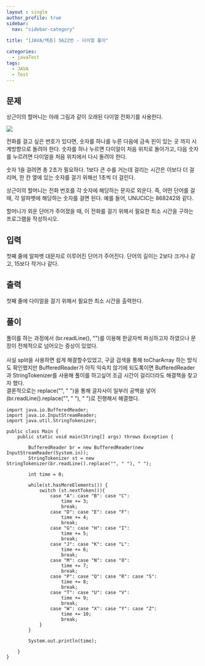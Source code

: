 ```yaml
---
layout : single
author_profile: true
sidebar: 
  nav: "sidebar-category"
  
title: "[JAVA/백준] 5622번 - 다이얼 풀이"

categories:
  - javaTest
tags:
  - JAVA
  - Test
---
```


## 문제

상근이의 할머니는 아래 그림과 같이 오래된 다이얼 전화기를 사용한다.

![](https://upload.acmicpc.net/9c88dd24-3a4c-4a09-bc50-e6496958214d/-/preview/)

전화를 걸고 싶은 번호가 있다면, 숫자를 하나를 누른 다음에 금속 핀이 있는 곳 까지 시계방향으로 돌려야 한다. 숫자를 하나 누르면 다이얼이 처음 위치로 돌아가고, 다음 숫자를 누르려면 다이얼을 처음 위치에서 다시 돌려야 한다.

숫자 1을 걸려면 총 2초가 필요하다. 1보다 큰 수를 거는데 걸리는 시간은 이보다 더 걸리며, 한 칸 옆에 있는 숫자를 걸기 위해선 1초씩 더 걸린다.

상근이의 할머니는 전화 번호를 각 숫자에 해당하는 문자로 외운다. 즉, 어떤 단어를 걸 때, 각 알파벳에 해당하는 숫자를 걸면 된다. 예를 들어, UNUCIC는 868242와 같다.

할머니가 외운 단어가 주어졌을 때, 이 전화를 걸기 위해서 필요한 최소 시간을 구하는 프로그램을 작성하시오.

## 입력

첫째 줄에 알파벳 대문자로 이루어진 단어가 주어진다. 단어의 길이는 2보다 크거나 같고, 15보다 작거나 같다.

## 출력

첫째 줄에 다이얼을 걸기 위해서 필요한 최소 시간을 출력한다.

## 풀이

풀이를 하는 과정에서 (br.readLine(),  "")를 이용해 한글자씩 파싱하고자 하였으나 문장이 전체적으로 넘어오는 증상이 있었다.<br><br>사실 split을 사용하면 쉽게 해결할수있었고, 구글 검색을 통해  toCharArray 하는 방식도 확인했지만
BufferedReader가 아직 익숙치 않기에 되도록이면 BufferedReader과 StringTokenizer를 사용해 풀이를 하고싶어 조금 시간이 걸리더라도 해결책을 찾고자 했다.<br>결론적으로는 replace("", " ")을 통해 글자사이 일부러 공백을 넣어 (br.readLine().replace("", " "), " ")로 진행해서 해결했다. 
 
~~~
import java.io.BufferedReader;
import java.io.InputStreamReader;
import java.util.StringTokenizer;

public class Main {
	public static void main(String[] args) throws Exception {
			
		BufferedReader br = new BufferedReader(new InputStreamReader(System.in));
		StringTokenizer st = new StringTokenizer(br.readLine().replace("", " "), " ");
		
		int time = 0;
		
		while(st.hasMoreElements()) {
			switch (st.nextToken()){
				case "A": case "B": case "C":
					time += 3;
					break;
				case "D": case "E": case "F":
					time += 4;
					break;
				case "G": case "H": case "I":
					time += 5;
					break;
				case "J": case "K": case "L":
					time += 6;
					break;
				case "M": case "N": case "O":
					time += 7;
					break;
				case "P": case "Q": case "R": case "S":
					time += 8;
					break;
				case "T": case "U": case "V":
					time += 9;
					break;
				case "W": case "X": case "Y": case "Z":
					time += 10;
					break;
			}
		}
		
		System.out.println(time);
		
	}
}
~~~

